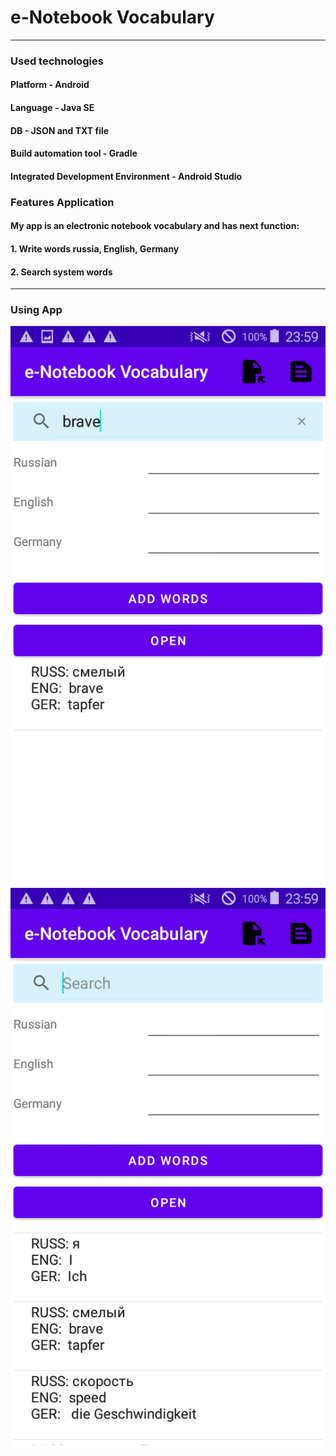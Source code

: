 # e-Notebook Vocabulary
____
### Used technologies
#### Platform - Android
#### Language - Java SE
#### DB - JSON and TXT file
#### Build automation tool - Gradle
#### Integrated Development Environment - Android Studio
### Features Application
#### My app is an electronic notebook vocabulary and has next function:
#### 1. Write words russia, English, Germany
#### 2. Search system words 
____
### Using App 
![Start page of Application](https://github.com/bembel1993/imgForDiplom/blob/main/android1.png)
![Start page of Application](https://github.com/bembel1993/imgForDiplom/blob/main/android2.png)
